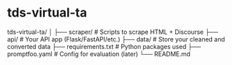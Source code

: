 # tds-virtual-ta

tds-virtual-ta/
│
├── scraper/             # Scripts to scrape HTML + Discourse
├── api/                 # Your API app (Flask/FastAPI/etc.)
├── data/                # Store your cleaned and converted data
├── requirements.txt     # Python packages used
├── promptfoo.yaml       # Config for evaluation (later)
└── README.md

